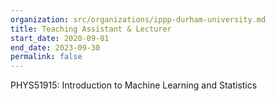 ```yaml
---
organization: src/organizations/ippp-durham-university.md
title: Teaching Assistant & Lecturer
start_date: 2020-09-01
end_date: 2023-09-30
permalink: false
---
```

PHYS51915: Introduction to Machine Learning and Statistics